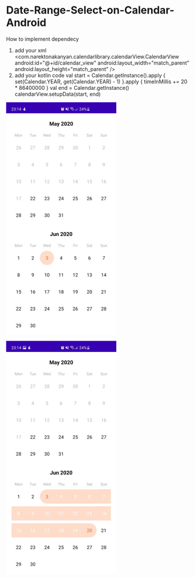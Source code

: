 # Date-Range-Select-on-Calendar-Android

How to implement dependecy

1. add your xml 
     <com.narektonakanyan.calendarlibrary.calendarView.CalendarView
        android:id="@+id/calendar_view"
        android:layout_width="match_parent"
        android:layout_height="match_parent" />
2. add your kotlin code
            val start = Calendar.getInstance().apply { set(Calendar.YEAR, get(Calendar.YEAR) - 1) }.apply { timeInMillis += 20 * 86400000 }
            val end = Calendar.getInstance()
            calendarView.setupData(start, end)        

![Alt text](static/screen_1.jpg "Optional Title")

![Alt text](static/screen_2.jpg "Optional Title")
